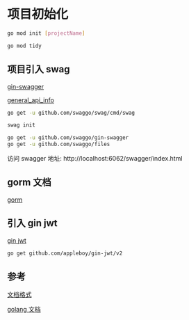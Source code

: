 # 项目初始化

```bash
go mod init [projectName]

go mod tidy
```

## 项目引入 swag

[gin-swagger](https://pkg.go.dev/github.com/swaggo/gin-swagger@v1.4.3#section-readme)

[general_api_info](https://swaggo.github.io/swaggo.io/declarative_comments_format/general_api_info.html)

```bash
go get -u github.com/swaggo/swag/cmd/swag

swag init

go get -u github.com/swaggo/gin-swagger
go get -u github.com/swaggo/files
```

访问 swagger 地址: http://localhost:6062/swagger/index.html

## gorm 文档

[gorm](https://gorm.io/docs/models.html)

## 引入 gin jwt

[gin jwt](https://pkg.go.dev/github.com/appleboy/gin-jwt/v2#section-readme)

```bash
go get github.com/appleboy/gin-jwt/v2
```

## 参考

[文档格式](https://docs.github.com/zh/get-started/writing-on-github/getting-started-with-writing-and-formatting-on-github/basic-writing-and-formatting-syntax)

[golang 文档](https://www.topgoer.com/)
